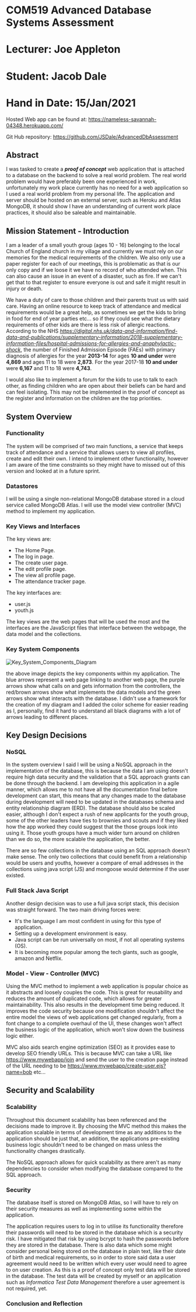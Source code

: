 # COM519 Advanced Database Systems Assessment

# Lecturer: Joe Appleton

# Student: Jacob Dale

# Hand in Date: 15/Jan/2021



Hosted Web app can be found at: https://nameless-savannah-04348.herokuapp.com/

Git Hub repository:  https://github.com/JSDale/AdvancedDbAssessment

## Abstract

I was tasked to create a ***proof of concept*** web application that is attached to a database on the backend to solve a real world problem. The real world problem would have preferably been one experienced in work, unfortunately my work place currently has no need for a web application so I used a real world problem from my personal life. The application and server should be hosted on an external server, such as Heroku and Atlas MongoDB, it should show I have an understanding of current work place practices, it should also be saleable and maintainable.

## Mission Statement - Introduction

I am a leader of a small youth group (ages 10 - 16) belonging to the local Church of England church in my village and currently we must rely on our memories for the medical requirements of the children. We also only use a paper register for each of our meetings, this is problematic as that is our only copy and if we loose it we have no record of who attended when. This can also cause an issue in an event of a disaster, such as fire. If we can't get that to that register to ensure everyone is out and safe it might result in injury or death.

We have a duty of care to those children and their parents trust us with said care. Having an online resource to keep track of attendance and medical requirements would be a great help, as sometimes we get the kids to bring in food for end of year parties etc... so if they could see what the dietary requirements of other kids are there is less risk of allergic reactions. According to the NHS *https://digital.nhs.uk/data-and-information/find-data-and-publications/supplementary-information/2018-supplementary-information-files/hospital-admissions-for-allergies-and-anaphylactic-shock*, the number of Finished Admission Episode (FAEs) with primary diagnosis of allergies for the year **2013-14** for ages **10 and under** were **4,869** and ages 11 to 18 were **2,873**. For the year 2017-18 **10 and under** were **6,167** and 11 to 18 were **4,743**.

I would also like to implement a forum for the kids to use to talk to each other, as finding children who are open about their beliefs can be hard and can feel isolating. This may not be implemented in the proof of concept as the register and information on the children are the top priorities.

## System Overview

### Functionality

The system will be comprised of two main functions, a service that keeps track of attendance and a service that allows users to view all profiles, create and edit their own. I intend to implement other functionality, however I am aware of the time constraints so they might have to missed out of this version and looked at in a future sprint.

### Datastores

I will be using a single non-relational MongoDB database stored in a cloud service called MongoDB Atlas. I will use the model view controller (MVC) method to implement my application.

### Key Views and Interfaces

The key views are:

* The Home Page.
* The log in page.
* The create user page.
* The edit profile page.
* The view all profile page.
* The attendance tracker page.

The key interfaces are:

* user.js
* youth.js

The key views are the web pages that will be used the most and the interfaces are the JavaScript files that interface between the webpage, the data model and the collections.

### Key System Components

![Key_System_Components_Diagram](/Documentation/Diagrams/Key_System_Components.png)

the above image depicts the key components within my application. The blue arrows represent a web page linking to another web page, the purple arrows show what calls on and gets information from the controllers, the red/brown arrows show what implements the data models and the green arrows show what interacts with the database. I didn't use a framework for the creation of my diagram and I added the color scheme for easier reading as I, personally, find it hard to understand all black diagrams with a lot of arrows leading to different places.

## Key Design Decisions

### NoSQL

In the system overview I said I will be using a NoSQL approach in the implementation of the database, this is because the data I am using doesn't require high data security and the validation that a SQL approach grants can be done through the backend. I am developing this application in a agile manner, which allows me to not have all the documentation final before development can start, this means that any changes made to the database during development will need to be updated in the databases schema and entity relationship diagram (ERD). The database should also be scaled easier, although I don't expect a rush of new applicants for the youth group, some of the other leaders have ties to brownies and scouts and if they liked how the app worked they could suggest that the those groups look into using it. Those youth groups have a much wider turn around on children than we do so, the more scalable the application, the better. 

There are so few collections in the database using an SQL approach doesn't make sense. The only two collections that could benefit from a relationship would be users and youths, however a compare of email addresses in the collections using java script (JS) and mongoose would determine if the user existed.

### Full Stack Java Script

Another design decision was to use a full java script stack, this decision was straight forward. The two main driving forces were:

* It's the language I am most confident in using for this type of application.
* Setting up a development environment is easy.
* Java script can be run universally on most, if not all operating systems (OS).
* It is becoming more popular among the tech giants, such as google, amazon and Netflix.

### Model - View - Controller (MVC)

Using the MVC method to implement a web application is popular choice as it abstracts and loosely couples the code. This is great for reusability and reduces the amount of duplicated code, which allows for greater maintainability. This also results in the development time being reduced. It improves the code security because one modification shouldn't affect the entire model the views of web applications get changed regularly, from a font change to a complete overhaul of the UI, these changes won't affect the business logic of the application, which won't slow down the business logic either.

MVC also aids search engine optimization (SEO) as it provides ease to develop SEO friendly URLs. This is because MVC can take a URL like https://www.mywebapp/join and send the user to the creation page instead of the URL needing to be https://www.mywebapp/create-user.ejs?name=bob etc...

## Security and Scalability

### Scalability

Throughout this document scalability has been referenced and the decisions made to improve it. By choosing the MVC method this makes the application scalable in terms of development time as any additions to the application should be just that, an addition, the applications pre-existing business logic shouldn't need to be changed on mass unless the functionality changes drastically.

The NoSQL approach allows for quick scalability as there aren't as many dependencies to consider when modifying the database compared to the SQL approach.

### Security

The database itself is stored on MongoDB Atlas, so I will have to rely on their security measures as well as implementing some within the application.

The application requires users to log in to utilise its functionality therefore their passwords will need to be stored in the database which is a security risk. I have mitigated that risk by using bcrypt to hash the passwords before they are stored in the database. There is also data which some might consider personal being stored on the database in plain text, like their date of birth and medical requirements, so in order to store said data a user agreement would need to be written which every user would need to agree to on user creation. As this is a proof of concept only test data will be stored in the database. The test data will be created by myself or an application such as *Informatica Test Data Management* therefore a user agreement is not required, yet.

### Conclusion and Reflection

